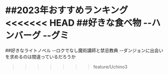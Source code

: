 ##2023年おすすめランキング
<<<<<<< HEAD
##好きな食べ物
--ハンバーグ
--グミ
=======
##好きなライトノベル
--ロクでなし魔術講師と禁忌教典
--ダンジョンに出会いを求めるのは間違っているだろうか
>>>>>>> feature/Uchino3
